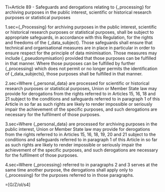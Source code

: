 Ti=Article 89 - Safeguards and derogations relating to {_processing} for archiving purposes in the public interest, scientific or historical research purposes or statistical purposes

1.sec={_Processing} for archiving purposes in the public interest, scientific or historical research purposes or statistical purposes, shall be subject to appropriate safeguards, in accordance with this Regulation, for the rights and freedoms of the {_data_subject}. Those safeguards shall ensure that technical and organisational measures are in place in particular in order to ensure respect for the principle of data minimisation. Those measures may include {_pseudonymisation} provided that those purposes can be fulfilled in that manner. Where those purposes can be fulfilled by further {_processing} which does not permit or no longer permits the identification of {_data_subjects}, those purposes shall be fulfilled in that manner.

2.sec=Where {_personal_data} are processed for scientific or historical research purposes or statistical purposes, Union or Member State law may provide for derogations from the rights referred to in Articles 15, 16, 18 and 21 subject to the conditions and safeguards referred to in paragraph 1 of this Article in so far as such rights are likely to render impossible or seriously impair the achievement of the specific purposes, and such derogations are necessary for the fulfilment of those purposes.

3.sec=Where {_personal_data} are processed for archiving purposes in the public interest, Union or Member State law may provide for derogations from the rights referred to in Articles 15, 16, 18, 19, 20 and 21 subject to the conditions and safeguards referred to in paragraph 1 of this Article in so far as such rights are likely to render impossible or seriously impair the achievement of the specific purposes, and such derogations are necessary for the fulfilment of those purposes.

4.sec=Where {_processing} referred to in paragraphs 2 and 3 serves at the same time another purpose, the derogations shall apply only to {_processing} for the purposes referred to in those paragraphs.

=[G/Z/ol/s4]
